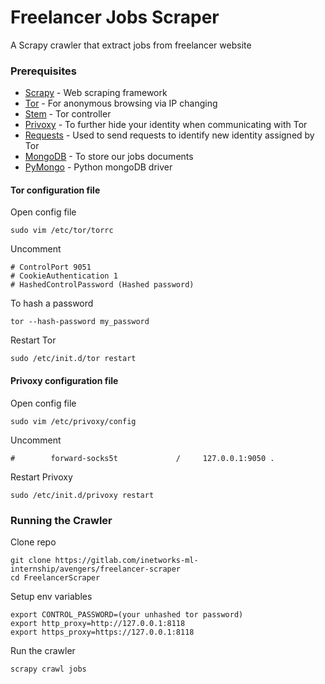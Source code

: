 # Freelancer Jobs Scraper

A Scrapy crawler that extract jobs from freelancer website

### Prerequisites
* [Scrapy](https://scrapy.org/download/) - Web scraping framework
* [Tor](https://2019.www.torproject.org/docs/debian.html.en) - For anonymous browsing via IP changing
* [Stem](https://stem.torproject.org/download.html) - Tor controller
* [Privoxy](https://www.privoxy.org/#DOWNLOAD) - To further hide your identity when communicating with Tor
* [Requests](https://2.python-requests.org/en/master/user/install/) - Used to send requests to identify new identity assigned by Tor
* [MongoDB](https://www.mongodb.com/download-center/community) - To store our jobs documents
* [PyMongo](https://api.mongodb.com/python/current/installation.html) - Python mongoDB driver

#### Tor configuration file
Open config file
```
sudo vim /etc/tor/torrc
```
Uncomment
```
# ControlPort 9051
# CookieAuthentication 1
# HashedControlPassword (Hashed password)
```
To hash a password
```
tor --hash-password my_password
```
Restart Tor
```
sudo /etc/init.d/tor restart
```
#### Privoxy configuration file
Open config file
```
sudo vim /etc/privoxy/config
```
Uncomment
```
#        forward-socks5t             /     127.0.0.1:9050 .
```
Restart Privoxy
```
sudo /etc/init.d/privoxy restart
```


### Running the Crawler

Clone repo
```
git clone https://gitlab.com/inetworks-ml-internship/avengers/freelancer-scraper
cd FreelancerScraper
```
Setup env variables
```
export CONTROL_PASSWORD=(your unhashed tor password)
export http_proxy=http://127.0.0.1:8118
export https_proxy=https://127.0.0.1:8118
```
Run the crawler
```
scrapy crawl jobs
```


